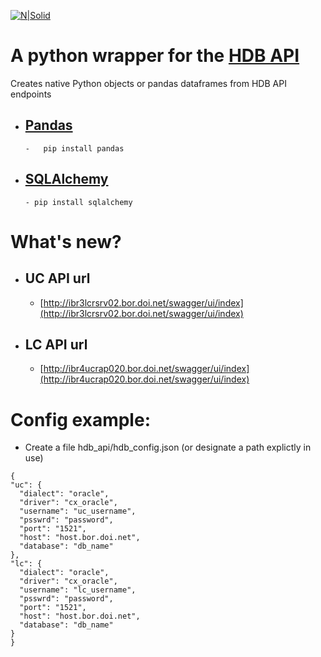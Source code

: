 [![N|Solid](https://www.usbr.gov/uc/water/hydrodata/assets/img/BofR-horiz-cmyk.png)](https://www.usbr.gov/)
# A python wrapper for the [HDB API](http://ibr3lcrsrv02.bor.doi.net/swagger/ui/index)
 Creates native Python objects or pandas dataframes from HDB API endpoints
  - [Pandas](https://pandas.pydata.org/)
    -     
        -   pip install pandas

  - [SQLAlchemy](https://www.sqlalchemy.org/)
    - 
        - pip install sqlalchemy

# What's new?

  - UC API url
    -
      - [http://ibr3lcrsrv02.bor.doi.net/swagger/ui/index](http://ibr3lcrsrv02.bor.doi.net/swagger/ui/index)
  - LC API url
    - 
      - [http://ibr4ucrap020.bor.doi.net/swagger/ui/index](http://ibr4ucrap020.bor.doi.net/swagger/ui/index)
  
# Config example:
  - Create a file hdb_api/hdb_config.json (or designate a path explictly in use)
  ```
  {
  "uc": {
    "dialect": "oracle",
    "driver": "cx_oracle",
    "username": "uc_username",
    "psswrd": "password",
    "port": "1521",
    "host": "host.bor.doi.net",
    "database": "db_name"
  },
  "lc": {
    "dialect": "oracle",
    "driver": "cx_oracle",
    "username": "lc_username",
    "psswrd": "password",
    "port": "1521",
    "host": "host.bor.doi.net",
    "database": "db_name"
  }
}
```